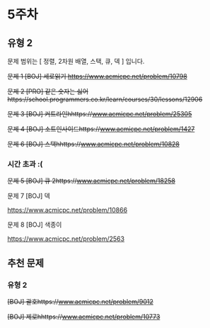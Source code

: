 # 5주차

## 유형 2

문제 범위는 [ 정렬, 2차원 배열, 스택, 큐, 덱 ] 입니다.

 
~~문제 1 [BOJ] 세로읽기 https://www.acmicpc.net/problem/10798~~ 


~~문제 2 [PRO] 같은 숫자는 싫어https://school.programmers.co.kr/learn/courses/30/lessons/12906~~ 


~~문제 3 [BOJ] 커트라인hhttps://www.acmicpc.net/problem/25305~~


~~문제 4 [BOJ] 소트인사이드https://www.acmicpc.net/problem/1427~~ 


~~문제 6 [BOJ] 스택hhttps://www.acmicpc.net/problem/10828~~ 


### 시간 초과 :(
~~문제 5 [BOJ] 큐 2https://www.acmicpc.net/problem/18258~~ 





문제 7 [BOJ] 덱

https://www.acmicpc.net/problem/10866 


문제 8 [BOJ] 색종이

https://www.acmicpc.net/problem/2563 


## 추천 문제

### 유형 2

~~[BOJ] 괄호https://www.acmicpc.net/problem/9012~~ 

~~[BOJ] 제로hhttps://www.acmicpc.net/problem/10773~~ 
